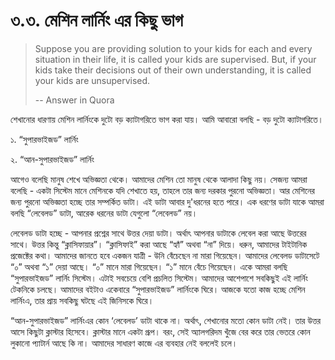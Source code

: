 # ৩.৩. মেশিন লার্নিং এর কিছু ভাগ

> Suppose you are providing solution to your kids for each and every situation in their life, it is called your kids are supervised. But, if your kids take their decisions out of their own understanding, it is called your kids are unsupervised.
>
> -- Answer in Quora

শেখানোর ধারণায় মেশিন লার্নিংকে দুটো বড় ক্যাটাগরিতে ভাগ করা যায়। আমি আবারো বলছি - বড় দুটো ক্যাটাগরিতে।

১. “সুপারভাইজড” লার্নিং

২. “আন-সুপারভাইজড” লার্নিং

আগেও বলেছি মানুষ শেখে অভিজ্ঞতা থেকে। আমাদের মেশিন তো মানুষ থেকে আলাদা কিছু নয়। সেজন্য আমরা বলেছি - একটা সিস্টেম মানে মেশিনকে যদি শেখাতে হয়, তাহলে তার জন্য দরকার পুরনো অভিজ্ঞতা। আর মেশিনের জন্য পুরনো অভিজ্ঞতা হচ্ছে তার সম্পর্কিত ডাটা। এই ডাটা আবার দু'ধরনের হতে পারে। এক ধরণের ডাটা যাকে আমরা বলছি “লেবেলড” ডাটা, আরেক ধরনের ডাটা যেগুলো “লেবেলড” নয়।

লেবেলড ডাটা হচ্ছে - আপনার প্রশ্নের সাথে উত্তর দেয়া ডাটা। অর্থাৎ আপনার ডাটাকে লেবেল করা আছে উত্তরের সাথে। উত্তর কিন্তু “ক্লাসিফায়ার”। “ক্লাসিফাই” করা আছে “হ্যাঁ” অথবা “না” দিয়ে। ধরুন, আমাদের টাইটানিক প্রজেক্টের কথা। আমাদের জানতে হবে একজন যাত্রী - উনি বেঁচেছেন না মারা গিয়েছেন। আমাদের লেবেলড ডাটাসেটে “০” অথবা “১” দেয়া আছে। “০” মানে মারা গিয়েছেন। “১” মানে বেঁচে গিয়েছেন। একে আমরা বলছি “সুপারভাইজড” লার্নিং সিস্টেম। এটাই সবচেয়ে বেশি প্রচলিত সিস্টেম। আমাদের আশেপাশে সবকিছুই এই লার্নিং টেকনিকে চলছে। আমাদের বইটাও একেবারে “সুপারভাইজড” লার্নিংকে ঘিরে। আজকে যতো কাজ হচ্ছে মেশিন লার্নিংএ, তার প্রায় সবকিছু ঘটছে এই জিনিসকে ঘিরে।

“আন-সুপারভাইজড” লার্নিংএর কোন ‘লেবেলড’ ডাটা থাকে না। অর্থাৎ, শেখানোর মতো কোন ডাটা নেই। তার উত্তর আসে কিছুটা ক্লাস্টার হিসেবে। ক্লাস্টার মানে একটা গ্রূপ। বরং, সেই অ্যালগরিদম খুঁজে বের করে তার ভেতরে কোন লুকানো প্যাটার্ন আছে কি না। আমাদের সাধারণ কাজে এর ব্যবহার নেই বললেই চলে।

